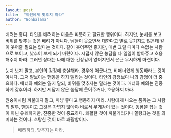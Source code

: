 ```yaml
---
layout: post
title:  "타인에게 맞추지 마라"
author: "Bonbalama"
---
```


배려는 좋다. 타인을 배려하는 마음은 따뜻하고 필요한 행위이다. 하지만, 눈치를 보고 비위를 맞추는 것은 배려가 아니다. 남들이 웃으면서 대한다고 별로 웃기지도 않은데 같이 웃어줄 필요는 없다는 것이다. 같이 웃어주면 좋지만, 매번 그럴 때마다 속없는 사람으로 보이고, 낮추어 보게 되기 마련이다. 시덥지 않은 농담을 다 일일이 받아주고 호응해주지 마라. 그러면 상대는 나에 대한 긴장감이 없어지면서 은근 무시하게 마련이다. 

눈치 보지 말고, 본인의 감정에 충실해라. 경우에 어긋나고, 비매너있게 행동하라는 것이 아니다. 그저 얕보이는 행동을 하지 말라는 것이다. 타인의 감정보다 나의 감정이 더 중요하다. 매너와 예의는 잃지 말되, 비위를 맞추지는 말라는 것이다. 매너와 예의는 진중하게 갖추어라. 하지만 시답지 않은 농담에 웃어주거나, 호응하지 마라. 

원숭이처럼 까불대지 말고, 마냥 좋다고 행동하지 마라. 사람에게 나오는 품위는 그 사람의 말투, 행동이고 그것은 가볍지 않아야 비로서 무게감이 있는 것이다. 똥폼을 잡는 것이 아닌 유쾌하지만, 진중한 것이 중요하다. 쾌활한 것이 까불거리거나 쫄랑되는 것을 의미하는 것이다. 호탕한 것이 바로 쾌활함이다. 

> 배려하되, 맞추지는 마라. 

